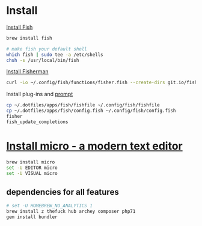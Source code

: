 # Install

[Install Fish](http://fishshell.com)

```sh
brew install fish

# make fish your default shell
which fish | sudo tee -a /etc/shells
chsh -s /usr/local/bin/fish
```

[Install Fisherman](https://github.com/fisherman/fisherman)

```sh
curl -Lo ~/.config/fish/functions/fisher.fish --create-dirs git.io/fisher
```

Install plug-ins and [prompt](https://github.com/publicarray/pure)

```sh
cp ~/.dotfiles/apps/fish/fishfile ~/.config/fish/fishfile
cp ~/.dotfiles/apps/fish/config.fish ~/.config/fish/config.fish 
fisher
fish_update_completions
```

# [Install micro - a modern text editor](https://github.com/zyedidia/micro)

```sh
brew install micro
set -U EDITOR micro
set -U VISUAL micro
```

## dependencies for all features

```sh
# set -U HOMEBREW_NO_ANALYTICS 1
brew install z thefuck hub archey composer php71
gem install bundler
```
